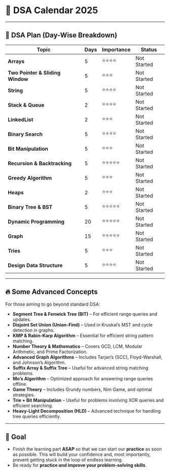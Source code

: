# 📅 DSA Calendar 2025

---

## 📌 DSA Plan (Day-Wise Breakdown)

| Topic | Days | Importance | Status |
|--------|------|------------|---------|
| **Arrays** | 5 | ⭐⭐⭐⭐ | Not Started |
| **Two Pointer & Sliding Window** | 5 | ⭐⭐⭐ | Not Started |
| **String** | 5 | ⭐⭐⭐⭐ | Not Started |
| **Stack & Queue** | 2 | ⭐⭐⭐⭐ | Not Started |
| **LinkedList** | 2 | ⭐⭐⭐ | Not Started |
| **Binary Search** | 5 | ⭐⭐⭐⭐ | Not Started |
| **Bit Manipulation** | 5 | ⭐⭐⭐ | Not Started |
| **Recursion & Backtracking** | 5 | ⭐⭐⭐⭐⭐ | Not Started |
| **Greedy Algorithm** | 5 | ⭐⭐⭐ | Not Started |
| **Heaps** | 2 | ⭐⭐⭐ | Not Started |
| **Binary Tree & BST** | 5 | ⭐⭐⭐⭐⭐ | Not Started |
| **Dynamic Programming** | 20 | ⭐⭐⭐⭐⭐ | Not Started |
| **Graph** | 15 | ⭐⭐⭐⭐⭐ | Not Started |
| **Tries** | 5 | ⭐⭐⭐ | Not Started |
| **Design Data Structure** | 5 | ⭐⭐⭐⭐ | Not Started |

---

## 🔥 Some Advanced Concepts

For those aiming to go beyond standard DSA:

- **Segment Tree & Fenwick Tree (BIT)** – For efficient range queries and updates.
- **Disjoint Set Union (Union-Find)** – Used in Kruskal’s MST and cycle detection in graphs.
- **KMP & Rabin-Karp Algorithm** – Essential for efficient string pattern matching.
- **Number Theory & Mathematics** – Covers GCD, LCM, Modular Arithmetic, and Prime Factorization.
- **Advanced Graph Algorithms** – Includes Tarjan’s (SCC), Floyd-Warshall, and Johnson’s Algorithm.
- **Suffix Array & Suffix Tree** – Useful for advanced string matching problems.
- **Mo’s Algorithm** – Optimized approach for answering range queries offline.
- **Game Theory** – Includes Grundy numbers, Nim Game, and optimal strategies.
- **Trie + Bit Manipulation** – Useful for problems involving XOR queries and efficient searching.
- **Heavy-Light Decomposition (HLD)** – Advanced technique for handling tree queries efficiently.

---
## 🎯 Goal

- Finish the learning part **ASAP** so that we can start our **practice** as soon as possible. This will build your confidence and, most importantly, prevent getting stuck in the loop of endless learning.
- Be ready for **practice and improve your problem-solving skills**.

